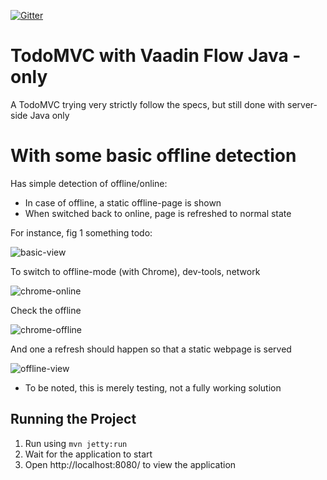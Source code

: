 [![Gitter](https://badges.gitter.im/Join%20Chat.svg)](https://gitter.im/vaadin-flow/Lobby#?utm_source=badge&utm_medium=badge&utm_campaign=pr-badge)

# TodoMVC with Vaadin Flow Java - only

A TodoMVC trying very strictly follow the specs, but still done with server-side Java only

# With some basic offline detection

Has simple detection of offline/online:
- In case of offline, a static offline-page is shown
- When switched back to online, page is refreshed to normal state

For instance, fig 1 something todo:

![basic-view](https://user-images.githubusercontent.com/19262966/39934250-e5e6c810-554d-11e8-8b99-869c767ecebc.png)

To switch to offline-mode (with Chrome), dev-tools, network

![chrome-online](https://user-images.githubusercontent.com/19262966/39934273-fb410f0e-554d-11e8-85d0-c68888f527c2.png)

Check the offline

![chrome-offline](https://user-images.githubusercontent.com/19262966/39934284-031ff776-554e-11e8-9b41-2b093e2513f5.png)

And one a refresh should happen so that a static webpage is served

![offline-view](https://user-images.githubusercontent.com/19262966/39934258-efca0ba8-554d-11e8-9c20-d0815d973b58.png)


- To be noted, this is merely testing, not a fully working solution

## Running the Project

1. Run using `mvn jetty:run`
2. Wait for the application to start
3. Open http://localhost:8080/ to view the application
